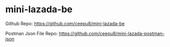 # mini-lazada-be

Github Repo: https://github.com/ceepu8/mini-lazada-be

Postman Json File Repo: https://github.com/ceepu8/mini-lazada-postman-json
